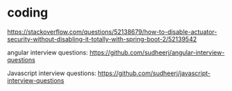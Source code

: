 # coding


https://stackoverflow.com/questions/52138679/how-to-disable-actuator-security-without-disabling-it-totally-with-spring-boot-2/52139542

angular interview questions:
https://github.com/sudheerj/angular-interview-questions

Javascript interview questions:
https://github.com/sudheerj/javascript-interview-questions
